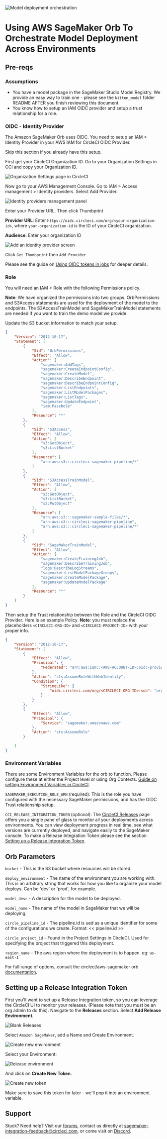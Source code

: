 ![Model deployment orchestration](https://images.ctfassets.net/il1yandlcjgk/5xnNL9sZ3jQr9F6GtvjywP/66e7b94c4b960b3d3ba73ddf2b94943b/Sagemaker-circleci-repo-banner.png)

# Using AWS SageMaker Orb To Orchestrate Model Deployment Across Environments

## Pre-reqs

### Assumptions

* You have a model package in the SageMaker Studio Model Registry. We provide an easy way to train one - please see the `kitten_model` folder README AFTER you finish reviewing this document.
* You know how to setup an IAM OIDC provider and setup a trust relationship for a role.

### OIDC - Identity Provider

The Amazon SageMaker Orb uses OIDC. You need to setup an IAM > Identity Provider in your AWS IAM for CircleCI OIDC Provider.

Skip this section if you already have this setup.

First get your CircleCI Organization ID. Go to your Organization Settings in CCI and copy your Organization ID.

![Organization Settings page in CircleCI](https://images.ctfassets.net/il1yandlcjgk/1VVWYWy9vyFRStkwnXOo4m/b17e167fa649c9151fc494cc9be3223e/OIDC-CCI-GET-ORG-ID.png)

Now go to your AWS Management Console. Go to IAM > Access management > Identity providers. Select Add Provider.

![Identity providers management panel](https://images.ctfassets.net/il1yandlcjgk/3vtHDfDCVb0J1mdNsIIh6y/d4e2f44f39ebff2cd0d0077428bec276/OIDC-IDENTITY-PROVIDERS.png)

Enter your Provider URL. Then click Thumbprint

**Provider URL**: Enter `https://oidc.circleci.com/org/<your-organization-id>`, where `your-organization-id` is the ID of your CircleCI organization.

**Audience**: Enter your organization ID

![Add an identity provider screen](https://images.ctfassets.net/il1yandlcjgk/670HDmxgHiLf9US5PVA4bU/28a5088493d1e400688ead79606215d4/OIDC-ADD-IDENTITY-PROVIDER.png)

Click `Get Thumbprint` then `Add Provider`


Please see the guide on [Using OIDC tokens in jobs](https://circleci.com/docs/openid-connect-tokens/#aws) for deeper details.

### Role

You will need an IAM > Role with the following Permissions policy.

**Note**: We have organized the permissions into two groups. OrbPermissions and S3Access statements are used for the deployment of the model to the endpoints. The S3AccessTrainModel and SageMakerTrainModel statements are needed if you want to train the demo model we provide.

Update the S3 bucket information to match your setup.

```json
{
    "Version": "2012-10-17",
    "Statement": [
        {
            "Sid": "OrbPermissions",
            "Effect": "Allow",
            "Action": [
                "sagemaker:AddTags",
                "sagemaker:CreateEndpointConfig",
                "sagemaker:CreateModel",
                "sagemaker:DescribeEndpoint",
	 	        "sagemaker:DescribeEndpointConfig",
                "sagemaker:ListEndpoints",
                "sagemaker:ListModelPackages",
                "sagemaker:ListTags",
                "sagemaker:UpdateEndpoint",
                "iam:PassRole"
            ],
            "Resource": "*"
        },
        {
            "Sid": "S3Access",
            "Effect": "Allow",
            "Action": [
                "s3:GetObject",
                "s3:ListBucket"
            ],
            "Resource": [
                "arn:aws:s3:::circleci-sagemaker-pipeline/*"
            ]
        },
        {
            "Sid": "S3AccessTrainModel",
            "Effect": "Allow",
            "Action": [
                "s3:GetObject",
                "s3:ListBucket",
                "s3:PutObject"
            ],
            "Resource": [
                "arn:aws:s3:::sagemaker-sample-files/*",
                "arn:aws:s3:::circleci-sagemaker-pipeline",
                "arn:aws:s3:::circleci-sagemaker-pipeline/*"
            ]
        },
        {
            "Sid": "SageMakerTrainModel",
            "Effect": "Allow",
            "Action": [
                "sagemaker:CreateTrainingJob",
                "sagemaker:DescribeTrainingJob",
                "logs:DescribeLogStreams",
                "sagemaker:ListModelPackageGroups",
                "sagemaker:CreateModelPackage",
                "sagemaker:UpdateModelPackage"
            ],
            "Resource": "*"
        }
    ]
}
```

Then setup the Trust relationship between the Role and the CircleCI OIDC Provider. Here is an example Policy. **Note**: you must replace the placeholders `<CIRCLECI-ORG-ID>` and `<CIRCLECI-PROJECT-ID>` with your proper info.

```json
{
	"Version": "2012-10-17",
	"Statement": [
        {
            "Effect": "Allow",
            "Principal": {
                "Federated": "arn:aws:iam::<AWS-ACCOUNT-ID>:oidc-provider/oidc.circleci.com/org/<CIRCLECI-ORG-ID>"
            },
            "Action": "sts:AssumeRoleWithWebIdentity",
            "Condition": {
                "StringLike": {
                    "oidc.circleci.com/org/<CIRCLECI-ORG-ID>:sub": "org/<CIRCLECI-ORG-ID>/project/<CIRCLECI-PROJECT-ID>/user/*"
                }
            }
        },
        {
			"Effect": "Allow",
			"Principal": {
				"Service": "sagemaker.amazonaws.com"
			},
			"Action": "sts:AssumeRole"
		}

    ]
}
```

### Environment Variables

There are some Environment Variables for the orb to function. Please configure these at either the Project level or using Org Contexts. [Guide on setting Environment Variables in CircleCI](https://circleci.com/docs/set-environment-variable/).

`SAGEMAKER_EXECUTION_ROLE_ARN` (required): This is the role you have configured with the necessary SageMaker permissions, and has the OIDC Trust relationship setup.

`CCI_RELEASE_INTEGRATION_TOKEN` (optional): The [CircleCI Releases](https://app.circleci.com/releases) page offers you a single pane of glass to monitor all your deployments across environments. You can view deployment progress in real time, see what versions are currently deployed, and navigate easily to the SageMaker console. To make a Release Integration Token please see the section [Setting up a Release Integration Token](#setting-up-a-release-integration-token).

## Orb Parameters

`bucket` - This is the S3 bucket where resources will be stored.

`deploy_environment` - The name of the environment you are working with. This is an arbitrary string that works for how you like to organize your model deploys. Can be 'dev' or 'prod', for example.

`model_desc` - A description for the model to be deployed.

`model_name` - The name of the model in SageMaker that we will be deploying.

`circle_pipeline_id` - The pipeline.id is ued as a unique identifier for some of the configurations we create. Format: << pipeline.id >>

`circle_project_id` - Found in the Project Settings in CircleCI. Used for specifying the project that triggered this deployment.

`region_name` - The aws region where the deployment is to happen. eg: `us-east-1`

For full range of options, consult the circleci/aws-sagemaker orb [documentation](https://circleci.com/developer/orbs/orb/circleci/aws-sagemaker#jobs).

## Setting up a Release Integration Token

First you'll want to set up a Release Integration token, so you can leverage the CircleCI UI to monitor your releases. (Please note that you must be an org admin to do this). Navigate to the **Releases** section. Select **Add Release Environment**.

![Blank Releases](https://images.ctfassets.net/il1yandlcjgk/4zP2grQuNff9Zgoj35VnPN/dc6254fe184bf817ca53b4d60433e74e/blank-releases.png)

Select `Amazon SageMaker`, add a Name and Create Environment.

![Create new environment](https://images.ctfassets.net/il1yandlcjgk/36jJ5EjIMpEJjq2EaRZlJd/2df4856a7c810f4f9ac8e4e0a0068462/modal-create-new-environment.png)

Select your Environment:

![Release environment](https://images.ctfassets.net/il1yandlcjgk/1DwzNcayuWUfRLTnbq9u2L/2fe393977cc4f0bff8a23c5fddce14dd/release-env.png)

And click on **Create New Token**.

![Create new token](https://images.ctfassets.net/il1yandlcjgk/4QF3GoDCjIOVgAiUnOe8A5/b88084517074af9f6116723704fe8891/release-create-key.png)

Make sure to save this token for later - we'll pop it into an environment variable.


## Support

Stuck? Need help? Visit our [forums](https://discuss.circleci.com/), contact us directly at [sagemaker-integration-feedback@circleci.com](mailto:sagemaker-integration-feedback@circleci.com), or come visit on [Discord](https://discord.com/invite/UWsWB44zYj).

